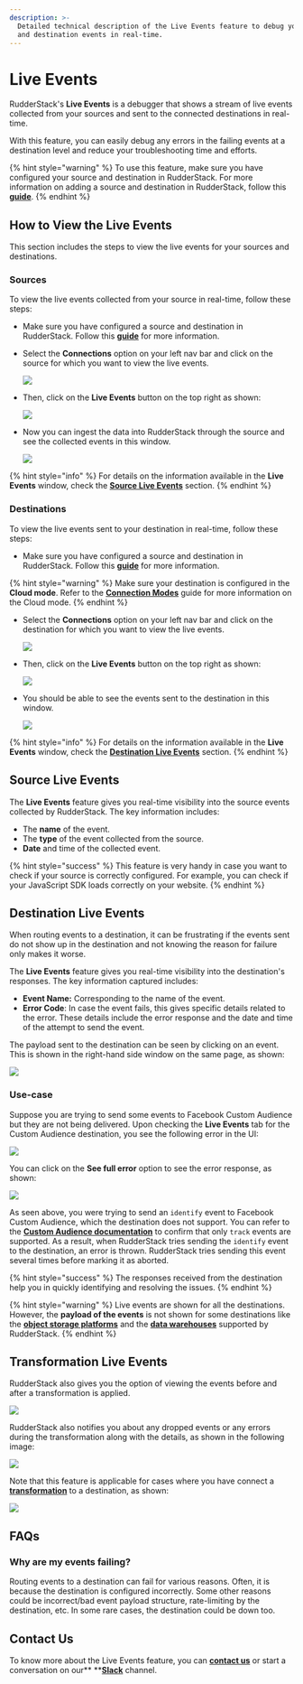 ```yaml
---
description: >-
  Detailed technical description of the Live Events feature to debug your source
  and destination events in real-time.
---
```


# Live Events

RudderStack's **Live Events** is a debugger that shows a stream of live events collected from your sources and sent to the connected destinations in real-time.

With this feature, you can easily debug any errors in the failing events at a destination level and reduce your troubleshooting time and efforts.

{% hint style="warning" %}
To use this feature, make sure you have configured your source and destination in RudderStack. For more information on adding a source and destination in RudderStack, follow this [**guide**](../connections/adding-source-and-destination-rudderstack.md).
{% endhint %}

## **How to View the Live Events** <a href="how-to-view-the-live-events" id="how-to-view-the-live-events"></a>

This section includes the steps to view the live events for your sources and destinations.‌

### Sources <a href="sources" id="sources"></a>

To view the live events collected from your source in real-time, follow these steps:‌

* Make sure you have configured a source and destination in RudderStack. Follow this [**guide**](https://app.gitbook.com/@rudderlabs/s/rudderlabs-1/\~/diff/drafts/-MdGKMQEdba4ZbKvF7Mf/connections/adding-source-and-destination-rudderstack) for more information.
*   Select the **Connections** option on your left nav bar and click on the source for which you want to view the live events.

    ![](<../.gitbook/assets/image (119).png>)
*   Then, click on the **Live Events** button on the top right as shown:

    ![](<../.gitbook/assets/image (123).png>)
*   Now you can ingest the data into RudderStack through the source and see the collected events in this window.

    ![](<../.gitbook/assets/image (115).png>)

{% hint style="info" %}
For details on the information available in the **Live Events** window, check the [**Source Live Events**](https://docs.rudderstack.com/get-started/live-events#source-live-events) section.
{% endhint %}

### Destinations

To view the live events sent to your destination in real-time, follow these steps:

* Make sure you have configured a source and destination in RudderStack. Follow this [**guide**](../connections/adding-source-and-destination-rudderstack.md) for more information.

{% hint style="warning" %}
Make sure your destination is configured in the **Cloud mode**. Refer to the [**Connection Modes**](../connections/rudderstack-connection-modes.md) guide for more information on the Cloud mode.
{% endhint %}

*   Select the **Connections** option on your left nav bar and click on the destination for which you want to view the live events.

    ![](<../.gitbook/assets/image (117).png>)
*   Then, click on the **Live Events** button on the top right as shown:

    ![](<../.gitbook/assets/image (124) (1) (1).png>)
*   You should be able to see the events sent to the destination in this window.

    ![](<../.gitbook/assets/image (125).png>)

{% hint style="info" %}
For details on the information available in the **Live Events** window, check the [**Destination Live Events**](https://docs.rudderstack.com/get-started/live-events#destination-live-events) section.
{% endhint %}

## **Source Live Events**

The **Live Events** feature gives you real-time visibility into the source events collected by RudderStack. The key information includes:

* The **name** of the event.
* The **type** of the event collected from the source.
* **Date** and time of the collected event.

{% hint style="success" %}
This feature is very handy in case you want to check if your source is correctly configured. For example, you can check if your JavaScript SDK loads correctly on your website.
{% endhint %}

## **Destination Live Events**

When routing events to a destination, it can be frustrating if the events sent do not show up in the destination and not knowing the reason for failure only makes it worse.

The **Live Events** feature gives you real-time visibility into the destination's responses. The key information captured includes:

* **Event Name:** Corresponding to the name of the event.
* **Error Code**: In case the event fails, this gives specific details related to the error. These details include the error response and the date and time of the attempt to send the event.

The payload sent to the destination can be seen by clicking on an event. This is shown in the right-hand side window on the same page, as shown:

![](../.gitbook/assets/screen-shot-2021-06-30-at-10.03.52-pm.png)

### Use-case

Suppose you are trying to send some events to Facebook Custom Audience but they are not being delivered. Upon checking the **Live Events** tab for the Custom Audience destination, you see the following error in the UI:

![](<../.gitbook/assets/image (116).png>)

You can click on the **See full error** option to see the error response, as shown:

![](../.gitbook/assets/screen-shot-2021-07-08-at-4.21.13-pm.png)

As seen above, you were trying to send an `identify` event to Facebook Custom Audience, which the destination does not support. You can refer to the [**Custom Audience documentation**](../destinations/advertising/fb_custom_audience.md) to confirm that only `track` events are supported. As a result, when RudderStack tries sending the `identify` event to the destination, an error is thrown. RudderStack tries sending this event several times before marking it as aborted.

{% hint style="success" %}
The responses received from the destination help you in quickly identifying and resolving the issues.
{% endhint %}

{% hint style="warning" %}
Live events are shown for all the destinations. However, the **payload of the events** is not shown for some destinations like the [**object storage platforms**](../destinations/storage-platforms/) and the [**data warehouses**](../data-warehouse-integrations/) supported by RudderStack.
{% endhint %}

## **Transformation Live Events**

RudderStack also gives you the option of viewing the events before and after a transformation is applied.

![](<../.gitbook/assets/2 (25).png>)

RudderStack also notifies you about any dropped events or any errors during the transformation along with the details, as shown in the following image:

![](<../.gitbook/assets/3 (29).png>)

Note that this feature is applicable for cases where you have connect a [**transformation**](../transformations/) to a destination, as shown:

![](<../.gitbook/assets/1 (21).png>)

## **FAQs**

### **Why are my events failing?**

Routing events to a destination can fail for various reasons. Often, it is because the destination is configured incorrectly. Some other reasons could be incorrect/bad event payload structure, rate-limiting by the destination, etc. In some rare cases, the destination could be down too.

## **Contact Us**

To know more about the Live Events feature, you can [**contact us**](mailto:%20docs@rudderstack.com) or start a conversation on our** **[**Slack**](https://rudderstack.com/join-rudderstack-slack-community/) channel.
